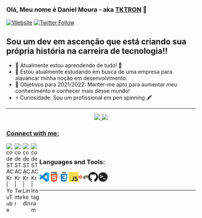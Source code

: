 ### Olá, Meu nome é Daniel Moura - aka [TKTRON][website] 👋

[![Website](https://img.shields.io/website?label=Daniel&style=for-the-badge&url=https%3A%2F%2Fcodestackr.com)](https://www.linkedin.com/in/daniel-moura-728393189/)
[![Twitter Follow](https://img.shields.io/twitter/follow/Tktrongames?color=1DA1D2&logo=twitter&style=for-the-badge)](https://twitter.com/Tktrongames)

## Sou um dev em ascenção que está criando sua própria história na carreira de tecnologia!!

- 🌱 Atualmente estou aprendendo de tudo! 🤣
- 👯 Estou atualmente estudando em busca de uma empresa para alavancar minha noção em desenvolvimento.
- 🥅 Objetivos para 2021/2022: Manter-me apto para aumentar meu conhecimento e conhecer mais desse mundo!
- ⚡ Curiosidade: Sou um profissional em pen spinning 🖋
---
<div align="center">
  <a href="https://github.com/TKTRON44">
  <img height="180em" src="https://github-readme-stats.vercel.app/api?username=TKTRON44&show_icons=true&theme=tokyonight&include_all_commits=true&count_private=true"/>
  <img height="180em" src="https://github-readme-stats.vercel.app/api/top-langs/?username=TKTRON44&layout=compact&langs_count=7&theme=tokyonight"/>
</div>

### Connect with me:

[<img align="left" alt="codeSTACKr | YouTube" width="22px" src="https://cdn.jsdelivr.net/npm/simple-icons@v3/icons/youtube.svg" />][youtube]
[<img align="left" alt="codeSTACKr | Twitter" width="22px" src="https://cdn.jsdelivr.net/npm/simple-icons@v3/icons/twitter.svg" />][twitter]
[<img align="left" alt="codeSTACKr | LinkedIn" width="22px" src="https://cdn.jsdelivr.net/npm/simple-icons@v3/icons/linkedin.svg" />][linkedin]
[<img align="left" alt="codeSTACKr | Instagram" width="22px" src="https://cdn.jsdelivr.net/npm/simple-icons@v3/icons/instagram.svg" />][instagram]

<br />

### Languages and Tools:

[<img align="left" alt="Visual Studio Code" width="26px" src="https://raw.githubusercontent.com/github/explore/80688e429a7d4ef2fca1e82350fe8e3517d3494d/topics/visual-studio-code/visual-studio-code.png" />][webdevplaylist]
[<img align="left" alt="HTML5" width="26px" src="https://raw.githubusercontent.com/github/explore/80688e429a7d4ef2fca1e82350fe8e3517d3494d/topics/html/html.png" />][webdevplaylist]
[<img align="left" alt="CSS3" width="26px" src="https://raw.githubusercontent.com/github/explore/80688e429a7d4ef2fca1e82350fe8e3517d3494d/topics/css/css.png" />][cssplaylist]
[<img align="left" alt="JavaScript" width="26px" src="https://raw.githubusercontent.com/github/explore/80688e429a7d4ef2fca1e82350fe8e3517d3494d/topics/javascript/javascript.png" />][jsplaylist]
[<img align="left" alt="Git" width="26px" src="https://raw.githubusercontent.com/github/explore/80688e429a7d4ef2fca1e82350fe8e3517d3494d/topics/git/git.png" />][webdevplaylist]
[<img align="left" alt="GitHub" width="26px" src="https://raw.githubusercontent.com/github/explore/78df643247d429f6cc873026c0622819ad797942/topics/github/github.png" />][webdevplaylist]
[<img align="left" alt="Terminal" width="26px" src="https://raw.githubusercontent.com/github/explore/80688e429a7d4ef2fca1e82350fe8e3517d3494d/topics/terminal/terminal.png" />][webdevplaylist]

<br />
<br />

---
</details>

[website]: https://codeSTACKr.com
[course]: http://vsCodeHero.com
[twitter]: https://twitter.com/Tktrongames
[youtube]: https://www.youtube.com/channel/UCQY3LKGX3Do6mOnjJ_uwD0g
[instagram]: https://instagram.com/daniel_mouratk?utm_medium=copy_link
[linkedin]: https://www.linkedin.com/in/daniel-moura-728393189/
[webdevplaylist]: https://www.youtube.com/playlist?list=PLkwxH9e_vrAJ0WbEsFA9W3I1W-g_BTsbt
[jsplaylist]: https://www.youtube.com/playlist?list=PLkwxH9e_vrALRJKu7wfXby3MKeflhTu6B
[cssplaylist]: https://www.youtube.com/playlist?list=PLkwxH9e_vrALSdvZuEh6gqQdmDoDIoqz4
[reactplaylist]: https://www.youtube.com/playlist?list=PLkwxH9e_vrAK4TdffpxKY3QGyHCpxFcQ0
